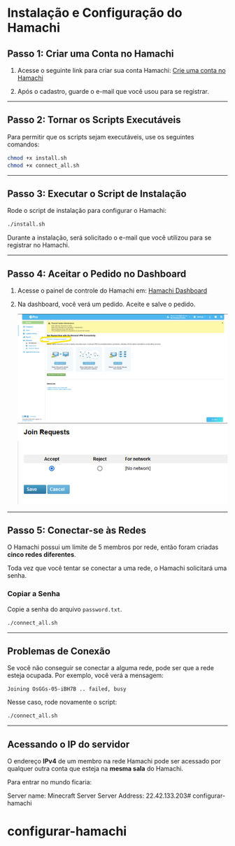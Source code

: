 # Instalação e Configuração do Hamachi

## Passo 1: Criar uma Conta no Hamachi
1. Acesse o seguinte link para criar sua conta Hamachi:
   [Crie uma conta no Hamachi](https://secure.logmein.com/welcome/hamachi/vpn/default.aspx)
   
2. Após o cadastro, guarde o e-mail que você usou para se registrar.

---

## Passo 2: Tornar os Scripts Executáveis
Para permitir que os scripts sejam executáveis, use os seguintes comandos:

```bash
chmod +x install.sh
chmod +x connect_all.sh
```

---

## Passo 3: Executar o Script de Instalação
Rode o script de instalação para configurar o Hamachi:

```bash
./install.sh
```

Durante a instalação, será solicitado o e-mail que você utilizou para se registrar no Hamachi.

---

## Passo 4: Aceitar o Pedido no Dashboard
1. Acesse o painel de controle do Hamachi em:
   [Hamachi Dashboard](https://secure.logmein.com/central/Central.aspx)

2. Na dashboard, você verá um pedido. Aceite e salve o pedido.
   
   ![Pedido](./images/pedido.png)
   ![Confirmação](./images/confirmacao.png)

---

## Passo 5: Conectar-se às Redes

O Hamachi possui um limite de 5 membros por rede, então foram criadas **cinco redes diferentes**.

Toda vez que você tentar se conectar a uma rede, o Hamachi solicitará uma senha.

### Copiar a Senha

Copie a senha do arquivo `password.txt`.

```bash
./connect_all.sh
```

---

## Problemas de Conexão

Se você não conseguir se conectar a alguma rede, pode ser que a rede esteja ocupada. Por exemplo, você verá a mensagem:

```
Joining OsGGs-05-iBH7B .. failed, busy
```

Nesse caso, rode novamente o script:

```bash
./connect_all.sh
```

---

## Acessando o IP do servidor
O endereço **IPv4** de um membro na rede Hamachi pode ser acessado por qualquer outra conta que esteja na **mesma sala** do Hamachi.

Para entrar no mundo ficaria:

Server name:
    Minecraft Server
Server Address:
    22.42.133.203# configurar-hamachi
# configurar-hamachi
